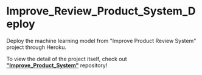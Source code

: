 # Improve_Review_Product_System_Deploy
Deploy the machine learning model from "Improve Product Review System" project through Heroku.

To view the detail of the project itself, check out [**"Improve_Product_System"**](https://github.com/chilam27/Improve_Product_Review_System) repository!
